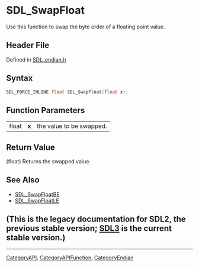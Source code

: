 # SDL_SwapFloat

Use this function to swap the byte order of a floating point value.

## Header File

Defined in [SDL_endian.h](https://github.com/libsdl-org/SDL/blob/SDL2/include/SDL_endian.h)

## Syntax

```c
SDL_FORCE_INLINE float SDL_SwapFloat(float x);
```

## Function Parameters

|       |       |                          |
| ----- | ----- | ------------------------ |
| float | **x** | the value to be swapped. |

## Return Value

(float) Returns the swapped value.

## See Also

- [SDL_SwapFloatBE](SDL_SwapFloatBE)
- [SDL_SwapFloatLE](SDL_SwapFloatLE)


## (This is the legacy documentation for SDL2, the previous stable version; [SDL3](https://wiki.libsdl.org/SDL3/) is the current stable version.)



----
[CategoryAPI](CategoryAPI), [CategoryAPIFunction](CategoryAPIFunction), [CategoryEndian](CategoryEndian)

